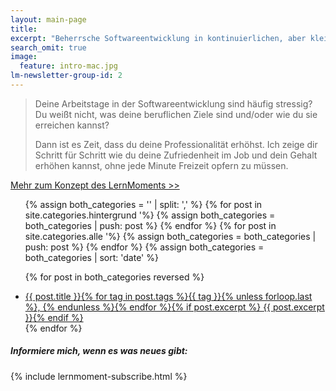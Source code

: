 ```yaml
---
layout: main-page
title: 
excerpt: "Beherrsche Softwareentwicklung in kontinuierlichen, aber kleinen Schritten. Vom Anfänger zum Profi in C#, Git, GitHub und mehr."
search_omit: true
image:
  feature: intro-mac.jpg
lm-newsletter-group-id: 2
---
```


> Deine Arbeitstage in der Softwareentwicklung sind häufig stressig? Du weißt nicht, was deine beruflichen Ziele sind und/oder wie du sie erreichen kannst?
> 
> Dann ist es Zeit, dass du deine Professionalität erhöhst. Ich zeige dir Schritt für Schritt wie du deine Zufriedenheit im Job und dein Gehalt erhöhen kannst, ohne jede Minute Freizeit opfern zu müssen.

<a markdown="0" href="{{ site.url }}/starte-hier/" class="notice-button">Mehr zum Konzept des LernMoments >></a>

<ul class="post-list">
<!-- Create empty arrays -->
{% assign both_categories = '' | split: ',' %}
<!-- Push to both_categories -->
{% for post in site.categories.hintergrund '%}
  {% assign both_categories = both_categories | push: post %}
{% endfor %}
{% for post in site.categories.alle '%}
  {% assign both_categories = both_categories | push: post %}
{% endfor %}
{% assign both_categories = both_categories | sort: 'date' %}

{% for post in both_categories reversed %} 
  <li><article><a href="{{ site.url }}{{ post.url }}">{{ post.title }}<span class="entry-date">{% for tag in post.tags %}{{ tag }}{% unless forloop.last %}, {% endunless %}{% endfor %}</span>{% if post.excerpt %} <span class="excerpt">{{ post.excerpt }}</span>{% endif %}</a></article></li>
{% endfor %}
</ul>

<div class="subscribe-notice">
	<h5>Informiere mich, wenn es was neues gibt:</h5>
	{% include lernmoment-subscribe.html %}
</div>

